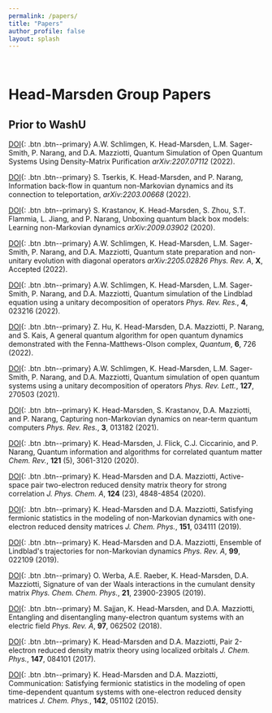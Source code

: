```yaml
---
permalink: /papers/
title: "Papers"
author_profile: false
layout: splash
---
```


<br>

# Head-Marsden Group Papers

## Prior to WashU

[DOI](https://arxiv.org/abs/2207.07112){: .btn .btn--primary}
A.W. Schlimgen, K. Head-Marsden, L.M. Sager-Smith, P. Narang, and D.A. Mazziotti, Quantum Simulation of Open Quantum Systems Using Density-Matrix Purification
*arXiv:2207.07112* (2022).

[DOI](https://arxiv.org/abs/2203.00668){: .btn .btn--primary}
S. Tserkis, K. Head-Marsden, and P. Narang, Information back-flow in quantum non-Markovian dynamics and its connection to teleportation, *arXiv:2203.00668* (2022).

[DOI](https://arxiv.org/abs/2009.03902){: .btn .btn--primary}
S. Krastanov, K. Head-Marsden, S. Zhou, S.T. Flammia, L. Jiang, and P. Narang, Unboxing quantum black box models: Learning non-Markovian dynamics
*arXiv:2009.03902* (2020).

[DOI](https://arxiv.org/abs/2205.02826){: .btn .btn--primary}
A.W. Schlimgen, K. Head-Marsden, L.M. Sager-Smith, P. Narang, and D.A. Mazziotti, Quantum state preparation and non-unitary evolution with diagonal operators
*arXiv:2205.02826* *Phys. Rev. A*, **X**, Accepted (2022).

[DOI](https://doi.org/10.1103/PhysRevResearch.4.023216){: .btn .btn--primary}
A.W. Schlimgen, K. Head-Marsden, L.M. Sager-Smith, P. Narang, and D.A. Mazziotti, 
Quantum simulation of the Lindblad equation using a unitary decomposition of operators
*Phys. Rev. Res.*, **4**, 023216 (2022).

[DOI](https://arxiv.org/abs/2101.05287){: .btn .btn--primary}
Z. Hu, K. Head-Marsden, D.A. Mazziotti, P. Narang, and S. Kais, A general quantum algorithm for open quantum dynamics demonstrated with the Fenna-Matthews-Olson complex, *Quantum*, **6**, 726 (2022).

[DOI](https://doi.org/10.1103/PhysRevLett.127.270503){: .btn .btn--primary}
A.W. Schlimgen, K. Head-Marsden, L.M. Sager-Smith, P. Narang, and D.A. Mazziotti, 
Quantum simulation of open quantum systems using a unitary decomposition of operators
*Phys. Rev. Lett.*, **127**, 270503 (2021).

[DOI](https://doi.org/10.1103/PhysRevResearch.3.013182){: .btn .btn--primary}
K. Head-Marsden, S. Krastanov, D.A. Mazziotti, and P. Narang, 
Capturing non-Markovian dynamics on near-term quantum computers
*Phys. Rev. Res.*, **3**, 013182 (2021).

[DOI](https://doi.org/10.1021/acs.chemrev.0c00620){: .btn .btn--primary}
K. Head-Marsden, J. Flick, C.J. Ciccarinio, and P. Narang, 
Quantum information and algorithms for correlated quantum matter
*Chem. Rev.*, **121** (5), 3061-3120 (2020).

[DOI](https://doi.org/10.1021/acs.jpca.0c01937){: .btn .btn--primary}
K. Head-Marsden and D.A. Mazziotti, 
Active-space pair two-electron reduced density matrix theory for strong correlation
*J. Phys. Chem. A*, **124** (23), 4848-4854 (2020).

[DOI](https://doi.org/10.1063/1.5100143){: .btn .btn--primary}
K. Head-Marsden and D.A. Mazziotti, 
Satisfying fermionic statistics in the modeling of non-Markovian dynamics with one-electron reduced density matrices
*J. Chem. Phys.*, **151**, 034111 (2019).

[DOI](https://doi.org/10.1103/PhysRevA.99.022109){: .btn .btn--primary}
K. Head-Marsden and D.A. Mazziotti, 
Ensemble of Lindblad's trajectories for non-Markovian dynamics
*Phys. Rev. A*, **99**, 022109 (2019).

[DOI](https://doi.org/10.1039/C9CP03361K ){: .btn .btn--primary}
O. Werba, A.E. Raeber, K. Head-Marsden, D.A. Mazziotti, 
Signature of van der Waals interactions in the cumulant density matrix
*Phys. Chem. Chem. Phys.*, **21**, 23900-23905 (2019).

[DOI](https://doi.org/10.1103/PhysRevA.97.062502){: .btn .btn--primary}
M. Sajjan, K. Head-Marsden, and D.A. Mazziotti, 
Entangling and disentangling many-electron quantum systems with an electric field
*Phys. Rev. A*, **97**, 062502 (2018).


[DOI](https://doi.org/10.1063/1.4999423){: .btn .btn--primary}
K. Head-Marsden and D.A. Mazziotti,
Pair 2-electron reduced density matrix theory using localized orbitals
*J. Chem. Phys.*, **147**, 084101 (2017).

[DOI](https://doi.org/10.1063/1.4906942){: .btn .btn--primary}
K. Head-Marsden and D.A. Mazziotti, 
Communication: Satisfying fermionic statistics in the modeling of open time-dependent quantum systems with one-electron reduced density matrices
*J. Chem. Phys.*, **142**, 051102 (2015).


